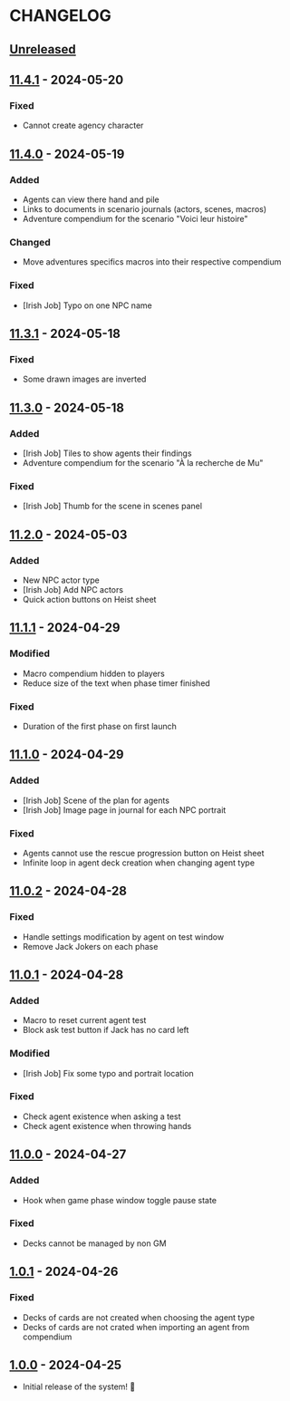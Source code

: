 # CHANGELOG

## [Unreleased]

## [11.4.1] - 2024-05-20

### Fixed

- Cannot create agency character

## [11.4.0] - 2024-05-19

### Added

- Agents can view there hand and pile
- Links to documents in scenario journals (actors, scenes, macros)
- Adventure compendium for the scenario "Voici leur histoire"

### Changed

- Move adventures specifics macros into their respective compendium

### Fixed

- [Irish Job] Typo on one NPC name

## [11.3.1] - 2024-05-18

### Fixed

- Some drawn images are inverted

## [11.3.0] - 2024-05-18

### Added

- [Irish Job] Tiles to show agents their findings
- Adventure compendium for the scenario "À la recherche de Mu"

### Fixed

- [Irish Job] Thumb for the scene in scenes panel

## [11.2.0] - 2024-05-03

### Added

- New NPC actor type
- [Irish Job] Add NPC actors
- Quick action buttons on Heist sheet

## [11.1.1] - 2024-04-29

### Modified

- Macro compendium hidden to players
- Reduce size of the text when phase timer finished

### Fixed

- Duration of the first phase on first launch

## [11.1.0] - 2024-04-29

### Added

- [Irish Job] Scene of the plan for agents
- [Irish Job] Image page in journal for each NPC portrait

### Fixed

- Agents cannot use the rescue progression button on Heist sheet
- Infinite loop in agent deck creation when changing agent type

## [11.0.2] - 2024-04-28

### Fixed

- Handle settings modification by agent on test window
- Remove Jack Jokers on each phase

## [11.0.1] - 2024-04-28

### Added

- Macro to reset current agent test
- Block ask test button if Jack has no card left

### Modified

- [Irish Job] Fix some typo and portrait location

### Fixed

- Check agent existence when asking a test
- Check agent existence when throwing hands

## [11.0.0] - 2024-04-27

### Added

- Hook when game phase window toggle pause state

### Fixed

- Decks cannot be managed by non GM

## [1.0.1] - 2024-04-26

### Fixed

- Decks of cards are not created when choosing the agent type
- Decks of cards are not crated when importing an agent from compendium

## [1.0.0] - 2024-04-25

- Initial release of the system! 🚀

[Unreleased]: https://github.com/DjLeChuck/foundryvtt-system-the-heist/compare/11.4.1...main

[11.4.1]: https://github.com/DjLeChuck/foundryvtt-system-the-heist/compare/11.4.0...11.4.1

[11.4.0]: https://github.com/DjLeChuck/foundryvtt-system-the-heist/compare/11.3.1...11.4.0

[11.3.1]: https://github.com/DjLeChuck/foundryvtt-system-the-heist/compare/11.3.0...11.3.1

[11.3.0]: https://github.com/DjLeChuck/foundryvtt-system-the-heist/compare/11.2.0...11.3.0

[11.2.0]: https://github.com/DjLeChuck/foundryvtt-system-the-heist/compare/11.1.1...11.2.0

[11.1.1]: https://github.com/DjLeChuck/foundryvtt-system-the-heist/compare/11.1.0...11.1.1

[11.1.0]: https://github.com/DjLeChuck/foundryvtt-system-the-heist/compare/11.0.2...11.1.0

[11.0.2]: https://github.com/DjLeChuck/foundryvtt-system-the-heist/compare/11.0.1...11.0.2

[11.0.1]: https://github.com/DjLeChuck/foundryvtt-system-the-heist/compare/11.0.0...11.0.1

[11.0.0]: https://github.com/DjLeChuck/foundryvtt-system-the-heist/compare/1.0.1...11.0.0

[1.0.1]: https://github.com/DjLeChuck/foundryvtt-system-the-heist/compare/1.0.0...1.0.1

[1.0.0]: https://github.com/DjLeChuck/foundryvtt-system-the-heist/releases/tag/1.0.0
